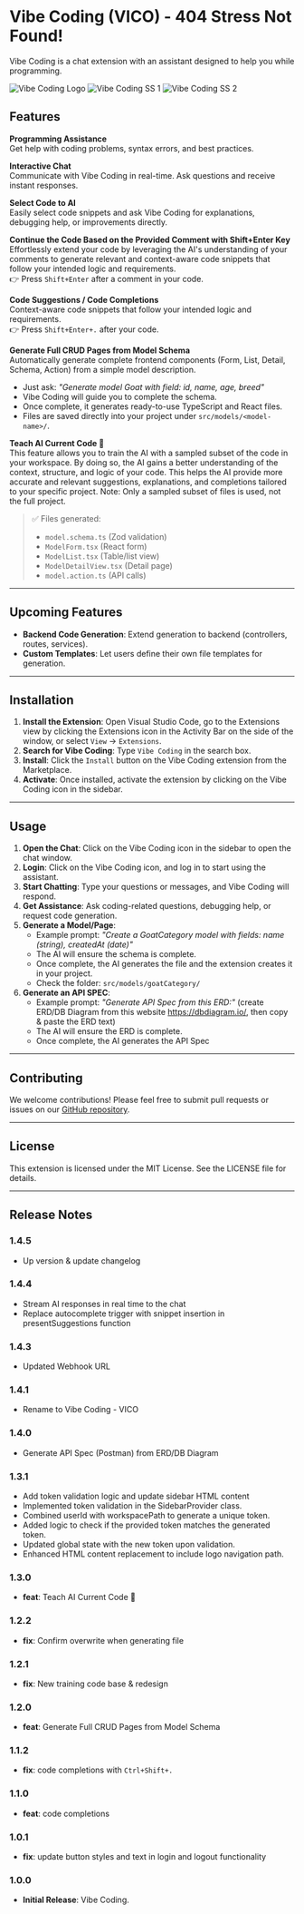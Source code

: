 # Vibe Coding (VICO) - 404 Stress Not Found!

Vibe Coding is a chat extension with an assistant designed to help you while programming.

![Vibe Coding Logo](media/vibe-coding-logo.png)
![Vibe Coding SS 1](media/vibe-coding-ss-1.png)
![Vibe Coding SS 2](media/vibe-coding-ss-2.png)

## Features

**Programming Assistance**  
Get help with coding problems, syntax errors, and best practices.

**Interactive Chat**  
Communicate with Vibe Coding in real-time. Ask questions and receive instant responses.

**Select Code to AI**  
Easily select code snippets and ask Vibe Coding for explanations, debugging help, or improvements directly.

**Continue the Code Based on the Provided Comment with Shift+Enter Key**  
Effortlessly extend your code by leveraging the AI's understanding of your comments to generate relevant and context-aware code snippets that follow your intended logic and requirements.  
👉 Press `Shift+Enter` after a comment in your code.

**Code Suggestions / Code Completions**  
Context-aware code snippets that follow your intended logic and requirements.  
👉 Press `Shift+Enter+.` after your code.

**Generate Full CRUD Pages from Model Schema**  
Automatically generate complete frontend components (Form, List, Detail, Schema, Action) from a simple model description.  
- Just ask: *"Generate model Goat with field: id, name, age, breed"*
- Vibe Coding will guide you to complete the schema.
- Once complete, it generates ready-to-use TypeScript and React files.
- Files are saved directly into your project under `src/models/<model-name>/`.

**Teach AI Current Code 🔄**  
This feature allows you to train the AI with a sampled subset of the code in your workspace. By doing so, the AI gains a better understanding of the context, structure, and logic of your code. This helps the AI provide more accurate and relevant suggestions, explanations, and completions tailored to your specific project.
Note: Only a sampled subset of files is used, not the full project.

> ✅ Files generated:
> - `model.schema.ts` (Zod validation)
> - `ModelForm.tsx` (React form)
> - `ModelList.tsx` (Table/list view)
> - `ModelDetailView.tsx` (Detail page)
> - `model.action.ts` (API calls)

---

## Upcoming Features

- **Backend Code Generation**: Extend generation to backend (controllers, routes, services).
- **Custom Templates**: Let users define their own file templates for generation.

---

## Installation

1. **Install the Extension**: Open Visual Studio Code, go to the Extensions view by clicking the Extensions icon in the Activity Bar on the side of the window, or select `View` → `Extensions`.
2. **Search for Vibe Coding**: Type `Vibe Coding` in the search box.
3. **Install**: Click the `Install` button on the Vibe Coding extension from the Marketplace.
4. **Activate**: Once installed, activate the extension by clicking on the Vibe Coding icon in the sidebar.

---

## Usage

1. **Open the Chat**: Click on the Vibe Coding icon in the sidebar to open the chat window.
2. **Login**: Click on the Vibe Coding icon, and log in to start using the assistant.
3. **Start Chatting**: Type your questions or messages, and Vibe Coding will respond.
4. **Get Assistance**: Ask coding-related questions, debugging help, or request code generation.
5. **Generate a Model/Page**:
   - Example prompt: *"Create a GoatCategory model with fields: name (string), createdAt (date)"*
   - The AI will ensure the schema is complete.
   - Once complete, the AI generates the file and the extension creates it in your project.
   - Check the folder: `src/models/goatCategory/`
6. **Generate an API SPEC**:
   - Example prompt: *"Generate API Spec from this ERD:"* (create ERD/DB Diagram from this website https://dbdiagram.io/, then copy & paste the ERD text)
   - The AI will ensure the ERD is complete.
   - Once complete, the AI generates the API Spec

---

## Contributing

We welcome contributions! Please feel free to submit pull requests or issues on our [GitHub repository](https://github.com/asepindrak/vibe-coding-extension).

---

## License

This extension is licensed under the MIT License. See the LICENSE file for details.

---

## Release Notes

### 1.4.5
- Up version & update changelog

### 1.4.4
- Stream AI responses in real time to the chat
- Replace autocomplete trigger with snippet insertion in presentSuggestions function

### 1.4.3
- Updated Webhook URL

### 1.4.1
- Rename to Vibe Coding - VICO

### 1.4.0
- Generate API Spec (Postman) from ERD/DB Diagram

### 1.3.1
- Add token validation logic and update sidebar HTML content
- Implemented token validation in the SidebarProvider class.
- Combined userId with workspacePath to generate a unique token.
- Added logic to check if the provided token matches the generated token.
- Updated global state with the new token upon validation.
- Enhanced HTML content replacement to include logo navigation path.


### 1.3.0
- **feat**: Teach AI Current Code 🔄

### 1.2.2
- **fix**: Confirm overwrite when generating file

### 1.2.1
- **fix**: New training code base & redesign

### 1.2.0
- **feat**: Generate Full CRUD Pages from Model Schema

### 1.1.2
- **fix**: code completions with `Ctrl+Shift+.`

### 1.1.0
- **feat**: code completions

### 1.0.1
- **fix**: update button styles and text in login and logout functionality

### 1.0.0
- **Initial Release**: Vibe Coding.